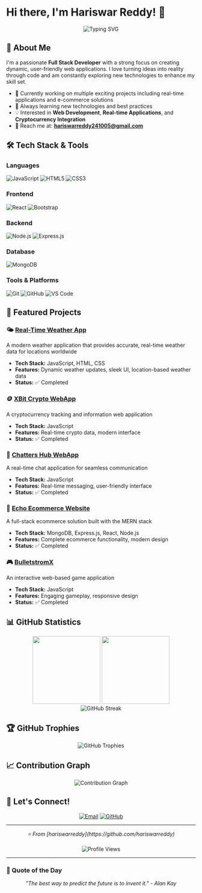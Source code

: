 # Hi there, I'm Hariswar Reddy! 👋

<div align="center">
  <img src="https://readme-typing-svg.herokuapp.com?font=Fira+Code&size=30&color=F75C7E&center=true&vCenter=true&width=600&lines=Full+Stack+Developer;JavaScript+Enthusiast;MERN+Stack+Developer;Always+Learning+New+Things!" alt="Typing SVG" />
</div>

## 🚀 About Me

I'm a passionate **Full Stack Developer** with a strong focus on creating dynamic, user-friendly web applications. I love turning ideas into reality through code and am constantly exploring new technologies to enhance my skill set.

- 🔭 Currently working on multiple exciting projects including real-time applications and e-commerce solutions
- 🌱 Always learning new technologies and best practices
- 💡 Interested in **Web Development**, **Real-time Applications**, and **Cryptocurrency Integration**
- 📧 Reach me at: **hariswarreddy241005@gmail.com**

## 🛠️ Tech Stack & Tools

### Languages
![JavaScript](https://img.shields.io/badge/JavaScript-F7DF1E?style=for-the-badge&logo=javascript&logoColor=black)
![HTML5](https://img.shields.io/badge/HTML5-E34F26?style=for-the-badge&logo=html5&logoColor=white)
![CSS3](https://img.shields.io/badge/CSS3-1572B6?style=for-the-badge&logo=css3&logoColor=white)

### Frontend
![React](https://img.shields.io/badge/React-20232A?style=for-the-badge&logo=react&logoColor=61DAFB)
![Bootstrap](https://img.shields.io/badge/Bootstrap-563D7C?style=for-the-badge&logo=bootstrap&logoColor=white)

### Backend
![Node.js](https://img.shields.io/badge/Node.js-43853D?style=for-the-badge&logo=node.js&logoColor=white)
![Express.js](https://img.shields.io/badge/Express.js-404D59?style=for-the-badge)

### Database
![MongoDB](https://img.shields.io/badge/MongoDB-4EA94B?style=for-the-badge&logo=mongodb&logoColor=white)

### Tools & Platforms
![Git](https://img.shields.io/badge/Git-F05032?style=for-the-badge&logo=git&logoColor=white)
![GitHub](https://img.shields.io/badge/GitHub-100000?style=for-the-badge&logo=github&logoColor=white)
![VS Code](https://img.shields.io/badge/Visual_Studio_Code-0078D4?style=for-the-badge&logo=visual%20studio%20code&logoColor=white)

## 🌟 Featured Projects

### 🌤️ [Real-Time Weather App](https://github.com/hariswarreddy/Real-Time-Weather-App)
A modern weather application that provides accurate, real-time weather data for locations worldwide
- **Tech Stack:** JavaScript, HTML, CSS
- **Features:** Dynamic weather updates, sleek UI, location-based weather data
- **Status:** ✅ Completed

### 🪙 [XBit Crypto WebApp](https://github.com/hariswarreddy/XBit-Crypto-WebApp)
A cryptocurrency tracking and information web application
- **Tech Stack:** JavaScript
- **Features:** Real-time crypto data, modern interface
- **Status:** ✅ Completed

### 💬 [Chatters Hub WebApp](https://github.com/hariswarreddy/Chatters-Hub-WebApp)
A real-time chat application for seamless communication
- **Tech Stack:** JavaScript
- **Features:** Real-time messaging, user-friendly interface
- **Status:** ✅ Completed

### 🛒 [Echo Ecommerce Website](https://github.com/hariswarreddy/EchoEcommerceWebsite)
A full-stack ecommerce solution built with the MERN stack
- **Tech Stack:** MongoDB, Express.js, React, Node.js
- **Features:** Complete ecommerce functionality, modern design
- **Status:** ✅ Completed

### 🎮 [BulletstromX](https://github.com/hariswarreddy/BulletstromX)
An interactive web-based game application
- **Tech Stack:** JavaScript
- **Features:** Engaging gameplay, responsive design
- **Status:** ✅ Completed

## 📊 GitHub Statistics

<div align="center">
  <img height="180em" src="https://github-readme-stats.vercel.app/api?username=hariswarreddy&show_icons=true&theme=radical&include_all_commits=true&count_private=true"/>
  <img height="180em" src="https://github-readme-stats.vercel.app/api/top-langs/?username=hariswarreddy&layout=compact&langs_count=8&theme=radical"/>
</div>

<div align="center">
  <img src="https://github-readme-streak-stats.herokuapp.com/?user=hariswarreddy&theme=radical" alt="GitHub Streak" />
</div>

## 🏆 GitHub Trophies
<div align="center">
  <img src="https://github-profile-trophy.vercel.app/?username=hariswarreddy&theme=radical&row=1&column=7" alt="GitHub Trophies" />
</div>

## 📈 Contribution Graph
<div align="center">
  <img src="https://github-readme-activity-graph.vercel.app/graph?username=hariswarreddy&theme=react-dark&hide_border=true" alt="Contribution Graph" />
</div>

## 🤝 Let's Connect!

<div align="center">

[![Email](https://img.shields.io/badge/Email-D14836?style=for-the-badge&logo=gmail&logoColor=white)](mailto:hariswarreddy241005@gmail.com)
[![GitHub](https://img.shields.io/badge/GitHub-100000?style=for-the-badge&logo=github&logoColor=white)](https://github.com/hariswarreddy)

</div>

---

<div align="center">
  <i>⭐️ From [hariswarreddy](https://github.com/hariswarreddy)</i>
  <br><br>
  <img src="https://komarev.com/ghpvc/?username=hariswarreddy&label=Profile%20views&color=0e75b6&style=flat" alt="Profile Views" />
</div>

---

### 💭 Quote of the Day
<div align="center">
  <i>"The best way to predict the future is to invent it." - Alan Kay</i>
</div>
